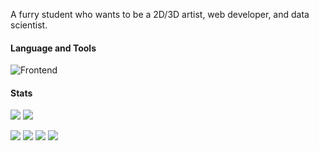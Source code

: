 A furry student who wants to be a 2D/3D artist, web developer, and data scientist.

#### Language and Tools
![Frontend](https://skillicons.dev/icons?i=html,css,js,ts,tailwind,react,nextjs,threejs,nodejs,php,laravel,supabase,postgres,mysql,cpp,cs,python,blender,figma&size=30)

#### Stats
<p align="left">
  <img src="https://github-readme-stats.vercel.app/api?username=raion271&theme=blueberry&count_private=true&hide_border=true&line_height=20" />
  <img src="https://github-readme-stats.vercel.app/api/top-langs/?username=raion271&layout=compact&theme=blueberry&count_private=true&hide_border=true" />
</p>

<p align="left">
  <img src="https://api.statusbadges.me/badge/status/725970505013919784?simple=true" />
  <img src="https://api.statusbadges.me/badge/playing/725970505013919784" />
  <img src="https://api.statusbadges.me/badge/vscode/725970505013919784" />
  <a href="https://api.statusbadges.me/openspotify/725970505013919784">
    <img src="https://api.statusbadges.me/badge/spotify/725970505013919784" />
  </a>
</p>
